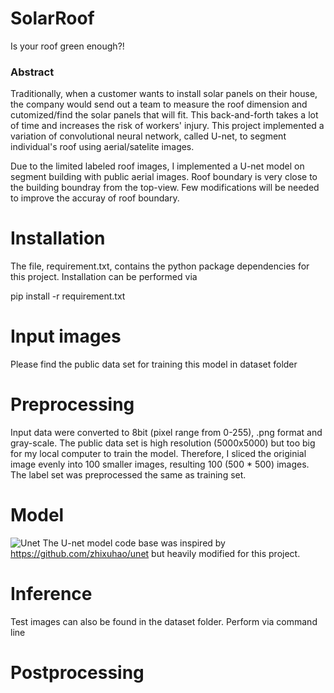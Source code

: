 # SolarRoof

Is your roof green enough?!

### Abstract

Traditionally, when a customer wants to install solar panels on their house, the company would send out a team to measure the roof dimension and cutomized/find the solar panels that will fit. This back-and-forth takes a lot of time and increases the risk of workers' injury. This project implemented a variation of convolutional neural network, called U-net, to segment individual's roof using aerial/satelite images.

Due to the limited labeled roof images, I implemented a U-net model on segment building with public aerial images. Roof boundary is very close to the building boundray from the top-view. Few modifications will be needed to improve the accuray of roof boundary. 

# Installation

The file, requirement.txt, contains the python package dependencies for this project. Installation can be performed via 


pip install -r requirement.txt

# Input images

Please find the public data set for training this model in dataset folder

# Preprocessing

Input data were converted to 8bit (pixel range from 0-255), .png format and gray-scale. 
The public data set is high resolution (5000x5000) but too big for my local computer to train the model. Therefore, I sliced the originial image evenly into 100 smaller images, resulting 100 (500 * 500) images. The label set was preprocessed the same as training set. 


# Model
![Unet](http://url/to/unet.png)
The U-net model code base was inspired by https://github.com/zhixuhao/unet but heavily modified for this project.

# Inference

Test images can also be found in the dataset folder. 
Perform via command line

# Postprocessing

